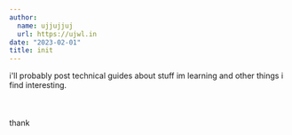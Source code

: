 ```yaml
---
author:
  name: ujjujjuj
  url: https://ujwl.in
date: "2023-02-01"
title: init
---
```


i'll probably post technical guides about stuff im learning and other things i find interesting.
<br />
<br />
<br />
<br />
thank
